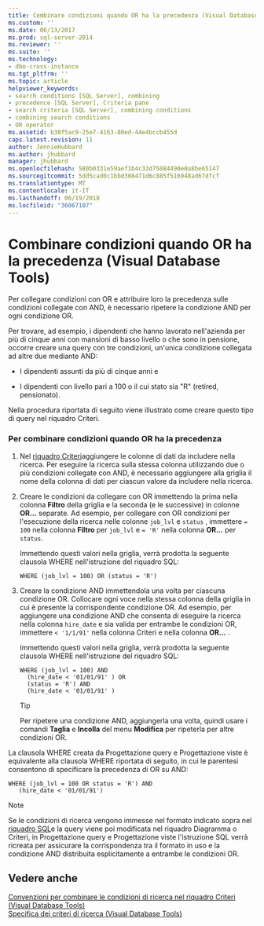 ```yaml
---
title: Combinare condizioni quando OR ha la precedenza (Visual Database Tools) | Microsoft Docs
ms.custom: ''
ms.date: 06/13/2017
ms.prod: sql-server-2014
ms.reviewer: ''
ms.suite: ''
ms.technology:
- dbe-cross-instance
ms.tgt_pltfrm: ''
ms.topic: article
helpviewer_keywords:
- search conditions [SQL Server], combining
- precedence [SQL Server], Criteria pane
- search criteria [SQL Server], combining conditions
- combining search conditions
- OR operator
ms.assetid: b30f5ac9-25e7-4163-80ed-44e4bccb455d
caps.latest.revision: 11
author: JennieHubbard
ms.author: jhubbard
manager: jhubbard
ms.openlocfilehash: 580b0331e59aef1b4c33d75084490e0a8be65147
ms.sourcegitcommit: 5dd5cad0c1bbd308471d6c885f516948ad67dfcf
ms.translationtype: MT
ms.contentlocale: it-IT
ms.lasthandoff: 06/19/2018
ms.locfileid: "36067107"
---
```

# <a name="combine-conditions-when-or-has-precedence-visual-database-tools"></a>Combinare condizioni quando OR ha la precedenza (Visual Database Tools)
  Per collegare condizioni con OR e attribuire loro la precedenza sulle condizioni collegate con AND, è necessario ripetere la condizione AND per ogni condizione OR.  
  
 Per trovare, ad esempio, i dipendenti che hanno lavorato nell'azienda per più di cinque anni con mansioni di basso livello o che sono in pensione, occorre creare una query con tre condizioni, un'unica condizione collegata ad altre due mediante AND:  
  
-   I dipendenti assunti da più di cinque anni e  
  
-   I dipendenti con livello pari a 100 o il cui stato sia "R" (retired, pensionato).  
  
 Nella procedura riportata di seguito viene illustrato come creare questo tipo di query nel riquadro Criteri.  
  
### <a name="to-combine-conditions-when-or-has-precedence"></a>Per combinare condizioni quando OR ha la precedenza  
  
1.  Nel [riquadro Criteri](visual-database-tools.md)aggiungere le colonne di dati da includere nella ricerca. Per eseguire la ricerca sulla stessa colonna utilizzando due o più condizioni collegate con AND, è necessario aggiungere alla griglia il nome della colonna di dati per ciascun valore da includere nella ricerca.  
  
2.  Creare le condizioni da collegare con OR immettendo la prima nella colonna **Filtro** della griglia e la seconda (e le successive) in colonne **OR…** separate. Ad esempio, per collegare con OR condizioni per l'esecuzione della ricerca nelle colonne `job_lvl` e `status` , immettere `= 100` nella colonna **Filtro** per `job_lvl` e `= 'R'` nella colonna **OR...** per `status`.  
  
     Immettendo questi valori nella griglia, verrà prodotta la seguente clausola WHERE nell'istruzione del riquadro SQL:  
  
    ```  
    WHERE (job_lvl = 100) OR (status = 'R')  
    ```  
  
3.  Creare la condizione AND immettendola una volta per ciascuna condizione OR. Collocare ogni voce nella stessa colonna della griglia in cui è presente la corrispondente condizione OR. Ad esempio, per aggiungere una condizione AND che consenta di eseguire la ricerca nella colonna `hire_date` e sia valida per entrambe le condizioni OR, immettere `< '1/1/91'` nella colonna Criteri e nella colonna **OR...** .  
  
     Immettendo questi valori nella griglia, verrà prodotta la seguente clausola WHERE nell'istruzione del riquadro SQL:  
  
    ```  
    WHERE (job_lvl = 100) AND   
      (hire_date < '01/01/91' ) OR  
      (status = 'R') AND   
      (hire_date < '01/01/91' )  
    ```  
  
    > [!TIP]  
    >  Per ripetere una condizione AND, aggiungerla una volta, quindi usare i comandi **Taglia** e **Incolla** del menu **Modifica** per ripeterla per altre condizioni OR.  
  
 La clausola WHERE creata da Progettazione query e Progettazione viste è equivalente alla clausola WHERE riportata di seguito, in cui le parentesi consentono di specificare la precedenza di OR su AND:  
  
```  
WHERE (job_lvl = 100 OR status = 'R') AND  
   (hire_date < '01/01/91')  
```  
  
> [!NOTE]  
>  Se le condizioni di ricerca vengono immesse nel formato indicato sopra nel [riquadro SQL](sql-pane-visual-database-tools.md)e la query viene poi modificata nel riquadro Diagramma o Criteri, in Progettazione query e Progettazione viste l'istruzione SQL verrà ricreata per assicurare la corrispondenza tra il formato in uso e la condizione AND distribuita esplicitamente a entrambe le condizioni OR.  
  
## <a name="see-also"></a>Vedere anche  
 [Convenzioni per combinare le condizioni di ricerca nel riquadro Criteri &#40;Visual Database Tools&#41;](conventions-combine-search-conditions-in-criteria-pane-visual-db-tools.md)   
 [Specifica dei criteri di ricerca &#40;Visual Database Tools&#41;](specify-search-criteria-visual-database-tools.md)  
  
  